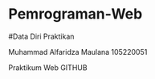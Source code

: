 # Pemrograman-Web

#Data Diri Praktikan 

Muhammad Alfaridza Maulana
105220051 

Praktikum Web GITHUB 